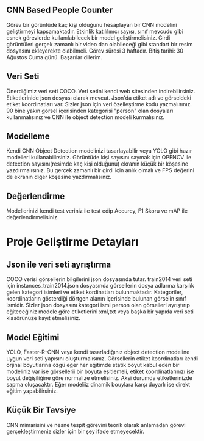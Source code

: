 ## CNN Based People Counter

Görev bir görüntüde kaç kişi olduğunu hesaplayan bir CNN modelini geliştirmeyi kapsamaktadır. Etkinlik katılılımcı sayısı, sınıf mevcudu gibi esnek görevlerde kullanılabilecek bir model geliştirmelisiniz. Girdi görüntüleri gerçek zamanlı bir video dan olabileceği gibi standart bir resim dosyasını ekleyerekte olabilmeli. Görev süresi 3 haftadır. Bitiş tarihi: 30 Ağustos Cuma günü. Başarılar dilerim.

## Veri Seti
Önerdiğimiz veri seti COCO. Veri setini kendi web sitesinden indirebilirsiniz. Etiketlerinide json dosyası olarak mevcut. Json'da etiket adı ve görseldeki etiket koordinatları var. Sizler json için veri özelleştirme kodu yazmalısınız. 90 bine yakın görsel içerisinden kategorisi "person" olan dosyaları kullanmalısınız ve CNN ile object detection modeli kurmalısınız.

## Modelleme

Kendi CNN Object Detection modelinizi tasarlayabilir veya YOLO gibi hazır modelleri kullanabilirsiniz. Görüntüde kişi sayısını saymak için OPENCV ile detection sayısını(resimde kaç kişi olduğunu) ekranın küçük bir köşesine yazdırmalısınız. Bu gerçek zamanlı bir girdi için anlık olmalı ve FPS değerini de ekranın diğer köşesine yazdırmalısınız.  

## Değerlendirme

Modellerinizi kendi test veriniz ile test edip Accurcy, F1 Skoru ve mAP ile değerlendirmelisiniz.

# Proje Geliştirme Detayları

## Json ile veri seti ayrıştırma
COCO verisi görsellerin bilgilerini json dosyasında tutar. train2014 veri seti için instances_train2014.json dosyasında görsellerin dosya adlarına karşılık gelen kategori isimleri ve etiket kordinatları bulunmaktadır. Kategoriler, koordinatların gösterdiği dörtgen alanın içerisinde bulunan görselin sınıf ismidir. Sizler json dosyasını kategori ismi person olan görselleri ayrıştırıp eğiteceğiniz modele göre etiketlerini xml,txt veya başka bir yapıda veri seti klasörünüze kayıt etmelisiniz.

## Model Eğitimi
YOLO, Faster-R-CNN veya kendi tasarladığınız object detection modeline uygun veri seti yapısını oluşturmalısınız. Görsellerin etiket koordinatları kendi orjinal boyutlarına özgü eğer her eğitimde statik boyut kabul eden bir modeliniz var ise görsellerii bir boyuta eşitlemeli, etiket koordinatlarınızı ise boyut değişiliğine göre normalize etmelisiniz. Aksi durumda etiketlerinizde sapma oluşacaktır. Eğer modeliiz dinamik bouylara karşı duyarlı ise direkt eğitim yapabilirsiniz.

## Küçük Bir Tavsiye
CNN mimarisini ve nesne tespit görevini teorik olarak anlamadan görevi gerçekleştirmeniz sizler için bir şey ifade etmeyecektir.

